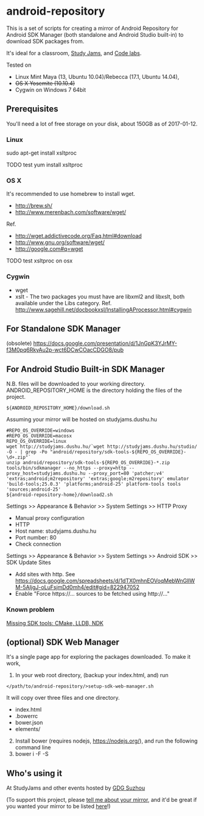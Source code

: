 # android-repository

This is a set of scripts for creating a mirror of Android Repository for Android SDK Manager (both standalone and Android Studio built-in) to download SDK packages from.

It's ideal for a classroom, [Study Jams](http://developerstudyjams.com/), and [Code labs](https://codelabs.developers.google.com/?cat=Android).

Tested on 

* Linux Mint Maya (13, Ubuntu 10.04)/Rebecca (17.1, Ubuntu 14.04),
* ~~OS X Yosemite (10.10.4)~~
* Cygwin on Windows 7 64bit

## Prerequisites

You'll need a lot of free storage on your disk, about 150GB as of 2017-01-12.

### Linux

sudo apt-get install xsltproc

TODO test yum install xsltproc

### OS X

It's recommended to use homebrew to install wget.
* http://brew.sh/
* http://www.merenbach.com/software/wget/

Ref.
* http://wget.addictivecode.org/Faq.html#download
* http://www.gnu.org/software/wget/
* http://google.com#q=wget

TODO test xsltproc on osx

### Cygwin

 * wget
 * xslt - The two packages you must have are libxml2 and libxslt, both available under the Libs category.
Ref. http://www.sagehill.net/docbookxsl/InstallingAProcessor.html#cygwin

## For Standalone SDK Manager

(obsolete) https://docs.google.com/presentation/d/1JnGpK3YJrMY-f3M0pq6RkyAu2p-wct6DCwCOacCDGO8/pub

## For Android Studio Built-in SDK Manager

N.B. files will be downloaded to your working directory. ANDROID_REPOSITORY_HOME is the directory holding the files of the project.

```
${ANDROID_REPOSITORY_HOME}/download.sh
```

Assuming your mirror will be hosted on studyjams.dushu.hu

```
#REPO_OS_OVERRIDE=windows
#REPO_OS_OVERRIDE=macosx
REPO_OS_OVERRIDE=linux
wget http://studyjams.dushu.hu/`wget http://studyjams.dushu.hu/studio/ -O - | grep -Po "android/repository/sdk-tools-${REPO_OS_OVERRIDE}-\d+.zip"`
unzip android/repository/sdk-tools-${REPO_OS_OVERRIDE}-*.zip
tools/bin/sdkmanager --no_https --proxy=http --proxy_host=studyjams.dushu.hu --proxy_port=80 'patcher;v4' 'extras;android;m2repository' 'extras;google;m2repository' emulator 'build-tools;25.0.3' 'platforms;android-25' platform-tools tools 'sources;android-25'
${android-repository-home}/download2.sh
```

Settings >> Appearance & Behavior >> System Settings >> HTTP Proxy
 * Manual proxy configuration
 * HTTP
 * Host name: studyjams.dushu.hu
 * Port number: 80
 * Check connection

Settings >> Appearance & Behavior >> System Settings >> Android SDK >> SDK Update Sites
 * Add sites with http. See https://docs.google.com/spreadsheets/d/1dTX0mhnEOVoqMebWnGllWM-5AIjgJ-oLuFsjmDd0mh4/edit#gid=822947052
 * Enable "Force https://... sources to be fetched using http://..."

### Known problem

[Missing SDK tools: CMake, LLDB, NDK](https://github.com/renfeng/android-repository/issues/9)

## (optional) SDK Web Manager

It's a single page app for exploring the packages downloaded. To make it work,
 1. In your web root directory, (backup your index.html, and) run
 
 `</path/to/android-repository/>setup-sdk-web-manager.sh`

 It will copy over three files and one directory.
  * index.html
  * .bowerrc
  * bower.json
  * elements/
 2. Install bower (requires nodejs, https://nodejs.org/), and run the following command line
 3. bower i -F -S

## Who's using it

At StudyJams and other events hosted by [GDG Suzhou](https://plus.google.com/100160462017014431473)

(To support this project, please [tell me about your mirror](mailto:renfeng.cn@gmail.com?subject=a+mirror+built+with+android-repository), and it'd be great if you wanted your mirror to be listed [here](https://github.com/renfeng/android-repository)!)

